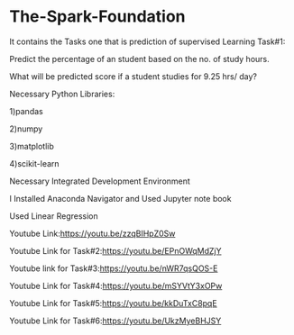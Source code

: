 # The-Spark-Foundation
It contains the Tasks one that is prediction of supervised Learning
Task#1:

Predict the percentage of an student based on the no. of study hours.

What will be predicted score if a student studies for 9.25 hrs/ day?

Necessary Python Libraries:

1)pandas

2)numpy

3)matplotlib

4)scikit-learn

Necessary Integrated Development Environment

I Installed Anaconda Navigator and Used Jupyter note book

Used Linear Regression

Youtube Link:https://youtu.be/zzqBIHpZ0Sw

Youtube Link for Task#2:https://youtu.be/EPnOWqMdZjY

Youtube link for Task#3:https://youtu.be/nWR7qsQOS-E

Youtube Link for Task#4:https://youtu.be/mSYVtY3xOPw

Youtube Link for Task#5:https://youtu.be/kkDuTxC8pqE

Youtube Link for Task#6:https://youtu.be/UkzMyeBHJSY

